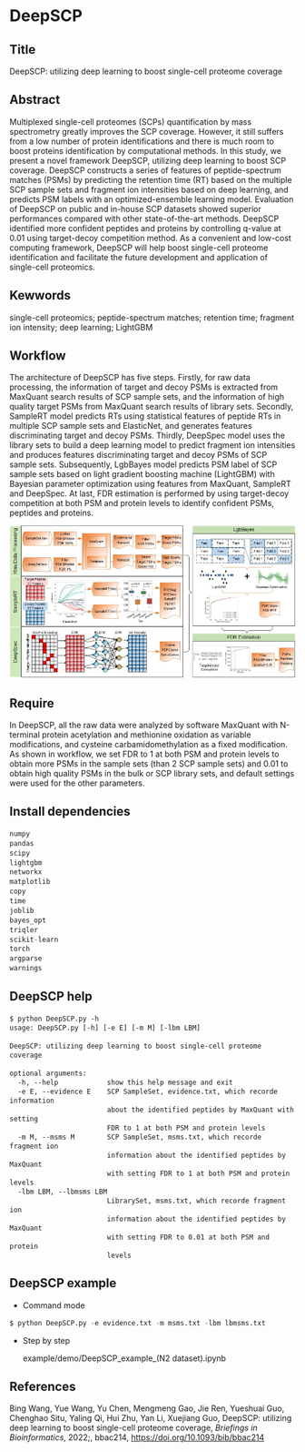 # DeepSCP

## Title

DeepSCP: utilizing deep learning to boost single-cell proteome coverage



## Abstract

Multiplexed single-cell proteomes (SCPs) quantification by mass spectrometry greatly improves the SCP coverage. However, it still suffers from a low number of protein identifications and there is much room to boost proteins identification by computational methods. In this study, we present a novel framework DeepSCP, utilizing deep learning to boost SCP coverage. DeepSCP constructs a series of features of peptide-spectrum matches (PSMs) by predicting the retention time (RT) based on the multiple SCP sample sets and fragment ion intensities based on deep learning, and predicts PSM labels with an optimized-ensemble learning model. Evaluation of DeepSCP on public and in-house SCP datasets showed superior performances compared with other state-of-the-art methods. DeepSCP identified more confident peptides and proteins by controlling q-value at 0.01 using target-decoy competition method. As a convenient and low-cost computing framework, DeepSCP will help boost single-cell proteome identification and facilitate the future development and application of single-cell proteomics.



 ## Kewwords

single-cell proteomics; peptide-spectrum matches; retention time; fragment ion intensity; deep learning; LightGBM



## Workflow

The architecture of DeepSCP has five steps. Firstly, for raw data processing, the information of target and decoy PSMs is extracted from MaxQuant search results of SCP sample sets, and the information of high quality target PSMs from MaxQuant search results of library sets. Secondly, SampleRT model predicts RTs using statistical features of peptide RTs in multiple SCP sample sets and ElasticNet, and generates features discriminating target and decoy PSMs. Thirdly, DeepSpec model uses the library sets to build a deep learning model to predict fragment ion intensities and produces features discriminating target and decoy PSMs of SCP sample sets. Subsequently, LgbBayes model predicts PSM label of SCP sample sets based on light gradient boosting machine (LightGBM)  with Bayesian parameter optimization using features from MaxQuant, SampleRT and DeepSpec. At last, FDR estimation is performed by using target-decoy competition at both PSM and protein levels to identify confident PSMs, peptides and proteins.

<img src="Figure1.jpg">



## Require

In DeepSCP, all the raw data were analyzed by software MaxQuant with N-terminal protein acetylation and methionine oxidation as variable modifications, and cysteine carbamidomethylation as a fixed modification. As shown in workflow, we set FDR to 1 at both PSM and protein levels to obtain more PSMs in the sample sets (than 2 SCP sample sets) and 0.01 to obtain high quality PSMs in the bulk or SCP library sets, and default settings were used for the other parameters.



## Install dependencies

```python
numpy
pandas
scipy
lightgbm
networkx
matplotlib
copy
time
joblib
bayes_opt
triqler
scikit-learn
torch
argparse
warnings
```



## DeepSCP help

```pyhton
$ python DeepSCP.py -h
usage: DeepSCP.py [-h] [-e E] [-m M] [-lbm LBM]

DeepSCP: utilizing deep learning to boost single-cell proteome coverage

optional arguments:
  -h, --help            show this help message and exit
  -e E, --evidence E    SCP SampleSet, evidence.txt, which recorde information
                        about the identified peptides by MaxQuant with setting
                        FDR to 1 at both PSM and protein levels
  -m M, --msms M        SCP SampleSet, msms.txt, which recorde fragment ion
                        information about the identified peptides by MaxQuant
                        with setting FDR to 1 at both PSM and protein levels
  -lbm LBM, --lbmsms LBM
                        LibrarySet, msms.txt, which recorde fragment ion
                        information about the identified peptides by MaxQuant
                        with setting FDR to 0.01 at both PSM and protein
                        levels

```

## DeepSCP example

- Command mode

```python
$ python DeepSCP.py -e evidence.txt -m msms.txt -lbm lbmsms.txt
```

- Step by step

  example/demo/DeepSCP_example_(N2 dataset).ipynb

## References

Bing Wang, Yue Wang, Yu Chen, Mengmeng Gao, Jie Ren, Yueshuai Guo, Chenghao Situ, Yaling Qi, Hui Zhu, Yan Li, Xuejiang Guo, DeepSCP: utilizing deep learning to boost single-cell proteome coverage, *Briefings in Bioinformatics*, 2022;, bbac214, https://doi.org/10.1093/bib/bbac214

